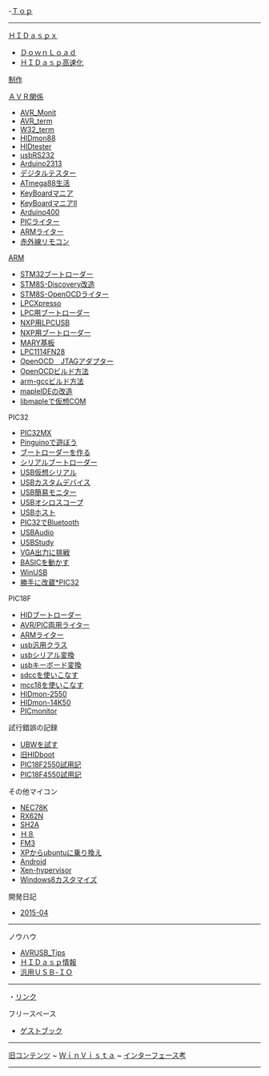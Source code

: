 ﻿-[Ｔｏｐ](FrontPage.md) 
- - - -
[ＨＩＤａｓｐｘ](ＨＩＤａｓｐｘ.md) 
- [ＤｏｗｎＬｏａｄ](ＤｏｗｎＬｏａｄ.md) 
- [ＨＩＤａｓｐ高速化](ＨＩＤａｓｐ高速化.md) 

<!-- dummy comment line for breaking list -->

[制作](制作.md) 

[ＡＶＲ関係](AVRetc.md) 
- [AVR_Monit](AVR_Monit.md) 
- [AVR_term](AVR_term.md) 
- [W32_term](W32_term.md) 
- [HIDmon88](HIDmon88.md) 
- [HIDtester](HIDtester.md) 
- [usbRS232](usbRS232.md) 
- [Arduino2313](Arduino2313.md) 
- [デジタルテスター](デジタルテスター.md) 
- [ATmega88生活](ATmega88生活.md) 
- [KeyBoardマニア](KeyBoardマニア.md) 
- [KeyBoardマニアII](KeyBoardマニアII.md) 
- [Arduino400](Arduino400.md) 
- [PICライター](PICspx.md) 
- [ARMライター](hid_blaster.md) 
- [赤外線リモコン](赤外線リモコン.md) 

<!-- dummy comment line for breaking list -->

[ARM](ARM.md) 
- [STM32ブートローダー](armon.md) 
- [STM8S-Discovery改造](stm32f103.md) 
- [STM8S-OpenOCDライター](stm8s_blaster.md) 
- [LPCXpresso](LPCXpresso.md) 
- [LPC用ブートローダー](lpc-armon.md) 
- [NXP用LPCUSB](LPCUSB.md) 
- [NXP用ブートローダー](ARM7mon.md) 
- [MARY基板](LPC1114.md) 
- [LPC1114FN28](LPC1114FN28.md) 
- [OpenOCD　JTAGアダプター](arm_blaster.md) 
- [OpenOCDビルド方法](openocd-build.md) 
- [arm-gccビルド方法](arm-gcc.md) 
- [mapleIDEの改造](mapleIDE.md) 
- [libmapleで仮想COM](libmapleで仮想COM.md) 

<!-- dummy comment line for breaking list -->

PIC32
- [PIC32MX](PIC32MX.md) 
- [Pinguinoで遊ぼう](Pinguino.md) 
- [ブートローダーを作る](HIDBootX.md) 
- [シリアルブートローダー](uartflash32.md) 
- [USB仮想シリアル](PIC32MX_USBCDC.md) 
- [USBカスタムデバイス](USB_CUSTOM.md) 
- [USB簡易モニター](PIC32mon.md) 
- [USBオシロスコープ](USBオシロスコープ.md) 
- [USBホスト](USB_HOST.md) 　
- [PIC32でBluetooth](Bluetooth.md) 　
- [USBAudio](USBAudio.md) 　
- [USBStudy](USBStudy.md) 　
- [VGA出力に挑戦](pic32vga.md) 
- [BASICを動かす](tinyBasic2.md) 
- [WinUSB](WinUSB.md) 　
- [勝手に改蔵*PIC32](PIC32MXcust.md) 

<!-- dummy comment line for breaking list -->


PIC18F
- [HIDブートローダー](pic18boot.md) 
- [AVR/PIC両用ライター](pic18spx.md) 
- [ARMライター](pic18blaster.md) 
- [usb汎用クラス](pic18monit.md) 
- [usbシリアル変換](usbserial.md) 
- [usbキーボード変換](pic18hidkey.md) 
- [sdccを使いこなす](sdcc.md) 
- [mcc18を使いこなす](mcc18.md) 
- [HIDmon-2550](HIDmon-2550.md) 
- [HIDmon-14K50](HIDmon-14K50.md) 
- [PICmonitor](PICmonitor.md) 

<!-- dummy comment line for breaking list -->


試行錯誤の記録
- [UBWを試す](UBW.md) 
- [旧HIDboot](HIDboot.md) 
- [PIC18F2550試用記](PIC18F2550.md) 
- [PIC18F4550試用記](PIC18F4550.md) 

<!-- dummy comment line for breaking list -->

その他マイコン
- [NEC78K](NEC78K.md) 
- [RX62N](RX62N.md) 
- [SH2A](SH2A.md) 
- [Ｈ８](Ｈ８.md) 
- [FM3](FM3.md) 
- [XPからubuntuに乗り換え](ubuntuXP.md) 
- [Android](Android.md) 
- [Xen-hypervisor](Xen-hypervisor.md) 
- [Windows8カスタマイズ](Windows8カスタマイズ.md) 

<!-- dummy comment line for breaking list -->


開発日記
- [2015-04](2015-04.md) 
- - - -
ノウハウ
- [AVRUSB_Tips](AVRUSB_Tips.md) 
- [ＨＩＤａｓｐ情報](ＨＩＤａｓｐ情報.md) 
- [汎用ＵＳＢ-ＩＯ](汎用ＵＳＢ-ＩＯ.md) 

<!-- dummy comment line for breaking list -->

- - - -
・[リンク](AVRlink.md) 

フリースペース
- [ゲストブック](https://github.com/iruka-/ATMEL_AVR/blob/master/web/cgi-bin/note/index.cgi) 
- - - -
[旧コンテンツ](ＷｉｄｅＴｅｘｔ.md) ~
[ＷｉｎＶｉｓｔａ](ＷｉｎＶｉｓｔａ.md) ~
[インターフェース考](インターフェース考.md) 

- - - -

